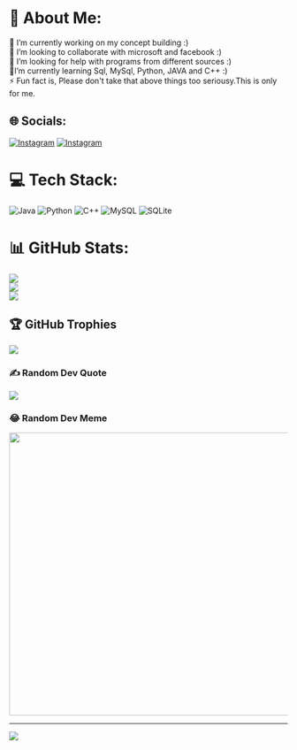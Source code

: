 # 💫 About Me:
🔭 I’m currently working on my concept building :)<br>👯 I’m looking to collaborate with microsoft and facebook :)<br>🤝 I’m looking for help with programs from different sources :)<br>🌱I’m currently learning Sql, MySql, Python, JAVA and C++ :)<br>⚡ Fun fact is, Please don't take that above things too seriousy.This is only for me.


## 🌐 Socials:
[![Instagram](https://img.shields.io/badge/Instagram-%23E4405F.svg?logo=Instagram&logoColor=white)](https://instagram.com/singh_subm) 
[![Instagram](https://img.shields.io/badge/Instagram-%23E4405F.svg?logo=Instagram&logoColor=white)](https://linkedin.com/singh-subm) 

# 💻 Tech Stack:
![Java](https://img.shields.io/badge/java-%23ED8B00.svg?style=for-the-badge&logo=java&logoColor=white) ![Python](https://img.shields.io/badge/python-3670A0?style=for-the-badge&logo=python&logoColor=ffdd54) ![C++](https://img.shields.io/badge/c++-%2300599C.svg?style=for-the-badge&logo=c%2B%2B&logoColor=white) ![MySQL](https://img.shields.io/badge/mysql-%2300f.svg?style=for-the-badge&logo=mysql&logoColor=white) ![SQLite](https://img.shields.io/badge/sqlite-%2307405e.svg?style=for-the-badge&logo=sqlite&logoColor=white)
# 📊 GitHub Stats:
![](https://github-readme-stats.vercel.app/api?username=singhsubm&theme=dark&hide_border=true&include_all_commits=false&count_private=false)<br/>
![](https://github-readme-streak-stats.herokuapp.com/?user=singhsubm&theme=dark&hide_border=true)<br/>
![](https://github-readme-stats.vercel.app/api/top-langs/?username=singhsubm&theme=dark&hide_border=true&include_all_commits=false&count_private=false&layout=compact)

## 🏆 GitHub Trophies
![](https://github-profile-trophy.vercel.app/?username=singhsubm&theme=radical&no-frame=true&no-bg=true&margin-w=4)

### ✍️ Random Dev Quote
![](https://quotes-github-readme.vercel.app/api?type=vetical&theme=radical)

### 😂 Random Dev Meme
<img src="https://random-memer.herokuapp.com/" width="512px"/>

---
[![](https://visitcount.itsvg.in/api?id=singhsubm&icon=0&color=0)](https://visitcount.itsvg.in)

<!-- Proudly created with GPRM ( https://gprm.itsvg.in ) -->

